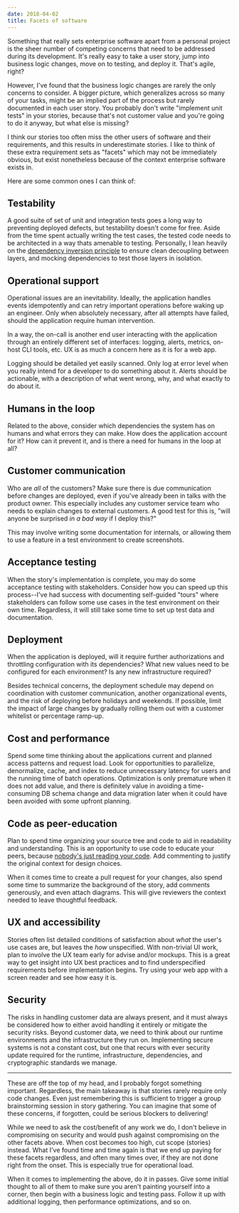 ```yaml
---
date: 2018-04-02
title: Facets of software
---
```


Something that really sets enterprise software apart from a personal project is the sheer number of competing concerns that need to be addressed during its development. It's really easy to take a user story, jump into business logic changes, move on to testing, and deploy it. That's agile, right?

However, I've found that the business logic changes are rarely the only concerns to consider. A bigger picture, which generalizes across so many of your tasks, might be an implied part of the process but rarely documented in each user story. You probably don't write "implement unit tests" in your stories, because that's not customer value and you're going to do it anyway, but what else is missing?

I think our stories too often miss the other users of software and their requirements, and this results in underestimate stories. I like to think of these extra requirement sets as "facets" which may not be immediately obvious, but exist nonetheless because of the context enterprise software exists in.

Here are some common ones I can think of:

## Testability
A good suite of set of unit and integration tests goes a long way to preventing deployed defects, but testability doesn't come for free. Aside from the time spent actually writing the test cases, the tested code needs to be architected in a way thats amenable to testing. Personally, I lean heavily on the [dependency inversion principle][2] to ensure clean decoupling between layers, and mocking dependencies to test those layers in isolation.

## Operational support
Operational issues are an inevitability. Ideally, the application handles events idempotently and can retry important operations before waking up an engineer. Only when absolutely necessary, after all attempts have failed, should the application require human intervention.

In a way, the on-call is another end user interacting with the application through an entirely different set of interfaces: logging, alerts, metrics, on-host CLI tools, etc. UX is as much a concern here as it is for a web app.

Logging should be detailed yet easily scanned. Only log at error level when you really intend for a developer to do something about it. Alerts should be actionable, with a description of what went wrong, why, and what exactly to do about it.

## Humans in the loop
Related to the above, consider which dependencies the system has on humans and what errors they can make. How does the application account for it? How can it prevent it, and is there a need for humans in the loop at all?

## Customer communication
Who are _all_ of the customers? Make sure there is due communication before changes are deployed, even if you've already been in talks with the product   owner. This especially includes any customer service team who needs to explain changes to external customers. A good test for this is, "will anyone be surprised _in a bad way_ if I deploy this?"

This may involve writing some documentation for internals, or allowing them to use a feature in a test environment to create screenshots.

## Acceptance testing
When the story's implementation is complete, you may do some acceptance testing with stakeholders. Consider how you can speed up this process--I've had success with documenting self-guided "tours" where stakeholders can follow some use cases in the test environment on their own time. Regardless, it will still take some time to set up test data and documentation.

## Deployment
When the application is deployed, will it require further authorizations and throttling configuration with its dependencies? What new values need to be configured for each environment? Is any new infrastructure required?

Besides technical concerns, the deployment schedule may depend on coordination with customer communication, another organizational events, and the risk of deploying before holidays and weekends. If possible, limit the impact of large changes by gradually rolling them out with a customer whitelist or percentage ramp-up.

## Cost and performance
Spend some time thinking about the applications current and planned access patterns and request load. Look for opportunities to parallelize, denormalize, cache, and index to reduce unnecessary latency for users and the running time of batch operations. Optimization is only premature when it does not add value, and there is definitely value in avoiding a time-consuming DB schema change and data migration later when it could have been avoided with some upfront planning.

## Code as peer-education
Plan to spend time organizing your source tree and code to aid in readability and understanding. This is an opportunity to use code to educate your peers, because [nobody's just reading your code][1]. Add commenting to justify the original context for design choices.

When it comes time to create a pull request for your changes, also spend some time to summarize the background of the story, add comments generously, and even attach diagrams. This will give reviewers the context needed to leave thoughtful feedback.

## UX and accessibility
Stories often list detailed conditions of satisfaction about _what_ the user's use cases are, but leaves the _how_ unspecified. With non-trivial UI work, plan to involve the UX team early for advise and/or mockups. This is a great way to get insight into UX best practices and to find underspecified requirements before implementation begins. Try using your web app with a screen reader and see how easy it is.

## Security
The risks in handling customer data are always present, and it must always be considered how to either avoid handling it entirely or mitigate the security risks. Beyond customer data, we need to think about our runtime environments and the infrastructure they run on. Implementing secure systems is not a constant cost, but one that recurs with ever security update required for the runtime, infrastructure, dependencies, and cryptographic standards we manage.

---

These are off the top of my head, and I probably forgot something important. Regardless, the main takeaway is that stories rarely require only code changes. Even just remembering this is sufficient to trigger a group brainstorming session in story gathering. You can imagine that some of these concerns, if forgotten, could be serious blockers to delivering!

While we need to ask the cost/benefit of any work we do, I don't believe in compromising on security and would push against compromising on the other facets above. When cost becomes too high, cut scope (stories) instead. What I've found time and time again is that we end up paying for these facets regardless, and often many times over, if they are not done right from the onset. This is especially true for operational load.

When it comes to implementing the above, do it in passes. Give some initial thought to all of them to make sure you aren't painting yourself into a corner, then begin with a business logic and testing pass. Follow it up with additional logging, then performance optimizations, and so on.

[1]: http://akkartik.name/post/comprehension
[2]: https://en.wikipedia.org/wiki/Dependency_inversion_principle
